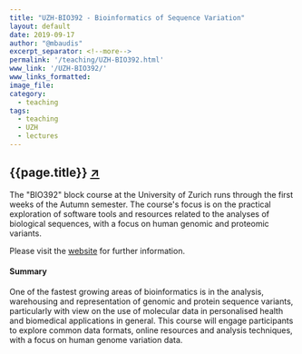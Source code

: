 ```yaml
---
title: "UZH-BIO392 - Bioinformatics of Sequence Variation"
layout: default
date: 2019-09-17
author: "@mbaudis"
excerpt_separator: <!--more-->
permalink: '/teaching/UZH-BIO392.html'
www_link: '/UZH-BIO392/'
www_links_formatted:
image_file:
category:
  - teaching
tags:
  - teaching
  - UZH
  - lectures
---
```


## {{page.title}} [↗︎](/UZH-BIO392/)

The "BIO392" block course at the University of Zurich runs through the first weeks of the
Autumn semester. The course's focus is on the practical exploration of software tools and
resources related to the analyses of biological sequences, with a focus on human genomic
and proteomic variants.

Please visit the [website](/UZH-BIO390/) for further information.

<!--more-->

#### Summary

One of the fastest growing areas of bioinformatics is in the analysis, warehousing and representation of genomic and protein sequence variants, particularly with view on the use of molecular data in personalised health and biomedical applications in general. This course will engage participants to explore common data formats, online resources and analysis techniques, with a focus on human genome variation data.
